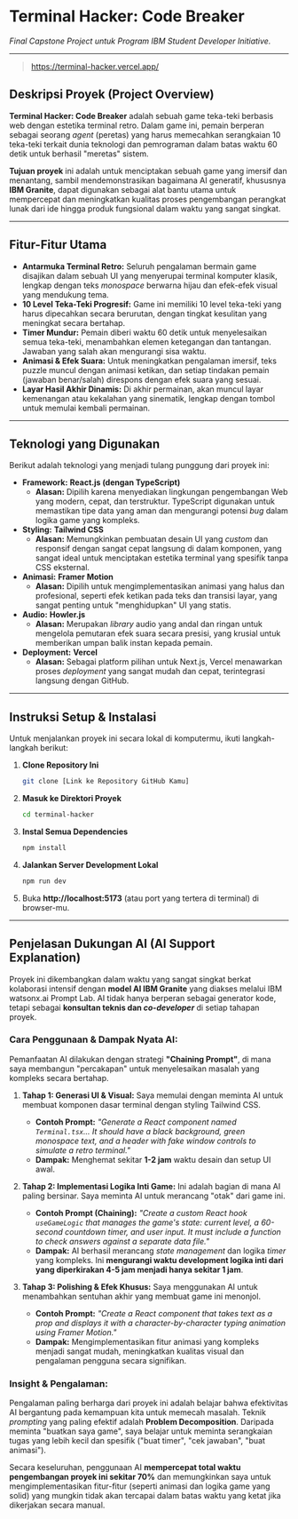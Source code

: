 # **Terminal Hacker: Code Breaker**

*Final Capstone Project untuk Program IBM Student Developer Initiative.*

-----

> https://terminal-hacker.vercel.app/

## **Deskripsi Proyek (Project Overview)**

**Terminal Hacker: Code Breaker** adalah sebuah game teka-teki berbasis web dengan estetika terminal retro. Dalam game ini, pemain berperan sebagai seorang *agent* (peretas) yang harus memecahkan serangkaian 10 teka-teki terkait dunia teknologi dan pemrograman dalam batas waktu 60 detik untuk berhasil "meretas" sistem.

**Tujuan proyek** ini adalah untuk menciptakan sebuah game yang imersif dan menantang, sambil mendemonstrasikan bagaimana AI generatif, khususnya **IBM Granite**, dapat digunakan sebagai alat bantu utama untuk mempercepat dan meningkatkan kualitas proses pengembangan perangkat lunak dari ide hingga produk fungsional dalam waktu yang sangat singkat.

-----

## **Fitur-Fitur Utama**

  * **Antarmuka Terminal Retro:** Seluruh pengalaman bermain game disajikan dalam sebuah UI yang menyerupai terminal komputer klasik, lengkap dengan teks *monospace* berwarna hijau dan efek-efek visual yang mendukung tema.
  * **10 Level Teka-Teki Progresif:** Game ini memiliki 10 level teka-teki yang harus dipecahkan secara berurutan, dengan tingkat kesulitan yang meningkat secara bertahap.
  * **Timer Mundur:** Pemain diberi waktu 60 detik untuk menyelesaikan semua teka-teki, menambahkan elemen ketegangan dan tantangan. Jawaban yang salah akan mengurangi sisa waktu.
  * **Animasi & Efek Suara:** Untuk meningkatkan pengalaman imersif, teks puzzle muncul dengan animasi ketikan, dan setiap tindakan pemain (jawaban benar/salah) direspons dengan efek suara yang sesuai.
  * **Layar Hasil Akhir Dinamis:** Di akhir permainan, akan muncul layar kemenangan atau kekalahan yang sinematik, lengkap dengan tombol untuk memulai kembali permainan.

-----

## **Teknologi yang Digunakan**

Berikut adalah teknologi yang menjadi tulang punggung dari proyek ini:

  * **Framework:** **React.js (dengan TypeScript)**
      * **Alasan:** Dipilih karena menyediakan lingkungan pengembangan Web yang modern, cepat, dan terstruktur. TypeScript digunakan untuk memastikan tipe data yang aman dan mengurangi potensi *bug* dalam logika game yang kompleks.
  * **Styling:** **Tailwind CSS**
      * **Alasan:** Memungkinkan pembuatan desain UI yang *custom* dan responsif dengan sangat cepat langsung di dalam komponen, yang sangat ideal untuk menciptakan estetika terminal yang spesifik tanpa CSS eksternal.
  * **Animasi:** **Framer Motion**
      * **Alasan:** Dipilih untuk mengimplementasikan animasi yang halus dan profesional, seperti efek ketikan pada teks dan transisi layar, yang sangat penting untuk "menghidupkan" UI yang statis.
  * **Audio:** **Howler.js**
      * **Alasan:** Merupakan *library* audio yang andal dan ringan untuk mengelola pemutaran efek suara secara presisi, yang krusial untuk memberikan umpan balik instan kepada pemain.
  * **Deployment:** **Vercel**
      * **Alasan:** Sebagai platform pilihan untuk Next.js, Vercel menawarkan proses *deployment* yang sangat mudah dan cepat, terintegrasi langsung dengan GitHub.

-----

## **Instruksi Setup & Instalasi**

Untuk menjalankan proyek ini secara lokal di komputermu, ikuti langkah-langkah berikut:

1.  **Clone Repository Ini**

    ```bash
    git clone [Link ke Repository GitHub Kamu]
    ```

2.  **Masuk ke Direktori Proyek**

    ```bash
    cd terminal-hacker
    ```

3.  **Instal Semua Dependencies**

    ```bash
    npm install
    ```

4.  **Jalankan Server Development Lokal**

    ```bash
    npm run dev
    ```

5.  Buka **http://localhost:5173** (atau port yang tertera di terminal) di browser-mu.

-----

## **Penjelasan Dukungan AI (AI Support Explanation)**

Proyek ini dikembangkan dalam waktu yang sangat singkat berkat kolaborasi intensif dengan **model AI IBM Granite** yang diakses melalui IBM watsonx.ai Prompt Lab. AI tidak hanya berperan sebagai generator kode, tetapi sebagai **konsultan teknis dan *co-developer*** di setiap tahapan proyek.

### **Cara Penggunaan & Dampak Nyata AI:**

Pemanfaatan AI dilakukan dengan strategi **"Chaining Prompt"**, di mana saya membangun "percakapan" untuk menyelesaikan masalah yang kompleks secara bertahap.

1.  **Tahap 1: Generasi UI & Visual:** Saya memulai dengan meminta AI untuk membuat komponen dasar terminal dengan styling Tailwind CSS.

      * **Contoh Prompt:** *"Generate a React component named `Terminal.tsx`... It should have a black background, green monospace text, and a header with fake window controls to simulate a retro terminal."*
      * **Dampak:** Menghemat sekitar **1-2 jam** waktu desain dan setup UI awal.

2.  **Tahap 2: Implementasi Logika Inti Game:** Ini adalah bagian di mana AI paling bersinar. Saya meminta AI untuk merancang "otak" dari game ini.

      * **Contoh Prompt (Chaining):** *"Create a custom React hook `useGameLogic` that manages the game's state: current level, a 60-second countdown timer, and user input. It must include a function to check answers against a separate data file."*
      * **Dampak:** AI berhasil merancang *state management* dan logika *timer* yang kompleks. Ini **mengurangi waktu development logika inti dari yang diperkirakan 4-5 jam menjadi hanya sekitar 1 jam**.

3.  **Tahap 3: Polishing & Efek Khusus:** Saya menggunakan AI untuk menambahkan sentuhan akhir yang membuat game ini menonjol.

      * **Contoh Prompt:** *"Create a React component that takes text as a prop and displays it with a character-by-character typing animation using Framer Motion."*
      * **Dampak:** Mengimplementasikan fitur animasi yang kompleks menjadi sangat mudah, meningkatkan kualitas visual dan pengalaman pengguna secara signifikan.

### **Insight & Pengalaman:**

Pengalaman paling berharga dari proyek ini adalah belajar bahwa efektivitas AI bergantung pada kemampuan kita untuk memecah masalah. Teknik *prompting* yang paling efektif adalah **Problem Decomposition**. Daripada meminta "buatkan saya game", saya belajar untuk meminta serangkaian tugas yang lebih kecil dan spesifik ("buat timer", "cek jawaban", "buat animasi").

Secara keseluruhan, penggunaan AI **mempercepat total waktu pengembangan proyek ini sekitar 70%** dan memungkinkan saya untuk mengimplementasikan fitur-fitur (seperti animasi dan logika game yang solid) yang mungkin tidak akan tercapai dalam batas waktu yang ketat jika dikerjakan secara manual.